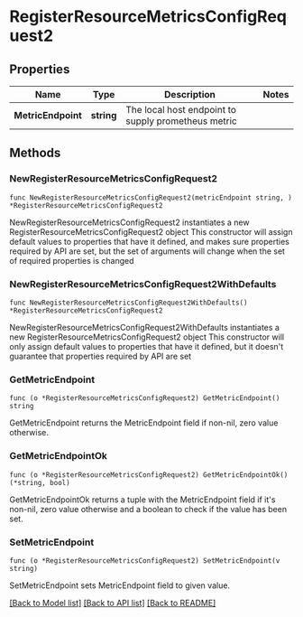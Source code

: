 # RegisterResourceMetricsConfigRequest2

## Properties

Name | Type | Description | Notes
------------ | ------------- | ------------- | -------------
**MetricEndpoint** | **string** | The local host endpoint to supply prometheus metric | 

## Methods

### NewRegisterResourceMetricsConfigRequest2

`func NewRegisterResourceMetricsConfigRequest2(metricEndpoint string, ) *RegisterResourceMetricsConfigRequest2`

NewRegisterResourceMetricsConfigRequest2 instantiates a new RegisterResourceMetricsConfigRequest2 object
This constructor will assign default values to properties that have it defined,
and makes sure properties required by API are set, but the set of arguments
will change when the set of required properties is changed

### NewRegisterResourceMetricsConfigRequest2WithDefaults

`func NewRegisterResourceMetricsConfigRequest2WithDefaults() *RegisterResourceMetricsConfigRequest2`

NewRegisterResourceMetricsConfigRequest2WithDefaults instantiates a new RegisterResourceMetricsConfigRequest2 object
This constructor will only assign default values to properties that have it defined,
but it doesn't guarantee that properties required by API are set

### GetMetricEndpoint

`func (o *RegisterResourceMetricsConfigRequest2) GetMetricEndpoint() string`

GetMetricEndpoint returns the MetricEndpoint field if non-nil, zero value otherwise.

### GetMetricEndpointOk

`func (o *RegisterResourceMetricsConfigRequest2) GetMetricEndpointOk() (*string, bool)`

GetMetricEndpointOk returns a tuple with the MetricEndpoint field if it's non-nil, zero value otherwise
and a boolean to check if the value has been set.

### SetMetricEndpoint

`func (o *RegisterResourceMetricsConfigRequest2) SetMetricEndpoint(v string)`

SetMetricEndpoint sets MetricEndpoint field to given value.



[[Back to Model list]](../README.md#documentation-for-models) [[Back to API list]](../README.md#documentation-for-api-endpoints) [[Back to README]](../README.md)


